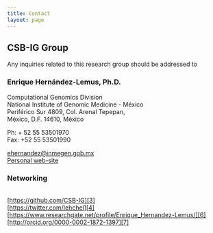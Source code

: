 ```yaml
---
title: Contact
layout: page
---
```


## CSB-IG Group

Any inquiries related to this research group should be addressed to

### Enrique Hernández-Lemus, Ph.D.

Computational Genomics Division
<br/>National Institute of Genomic Medicine - México
<br/>Periférico Sur 4809, Col. Arenal Tepepan,
<br/>México, D.F. 14610, México

Ph: + 52 55 53501970
<br/>Fax: +52 55 53501990

[ehernandez@inmegen.gob.mx][1]
<br/>[Personal web-site][2]

### Networking
<br/>[https://github.com/CSB-IG][3]
<br/>[https://twitter.com/Iehchel][4]
<br/>[https://www.researchgate.net/profile/Enrique_Hernandez-Lemus/][6]
<br/>[http://orcid.org/0000-0002-1872-1397][7]



[1]: ehernandez@inmegen.gob.mx
[2]: http://csbig.inmegen.gob.mx/about/
[3]: https://github.com/CSB-IG
[4]: https://twitter.com/Iehchel
[6]: https://www.researchgate.net/profile/Enrique_Hernandez-Lemus/
[7]: http://orcid.org/0000-0002-1872-1397
